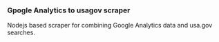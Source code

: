 ### Gpogle Analytics to usagov scraper

Nodejs based scraper for combining Google Analytics data and usa.gov searches.
